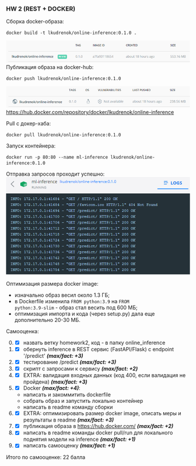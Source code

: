 ### HW 2 (REST + DOCKER)

Сборка docker-образа:
~~~
docker build -t lkudrenok/online-inference:0.1.0 .
~~~
![docker image](images/docker_image.png)<br>
Публикация образа на docker-hub:
~~~
docker push lkudrenok/online-inference:0.1.0
~~~
![docker remote](images/docker_remote.png)<br>
https://hub.docker.com/repository/docker/lkudrenok/online-inference

Pull с докер-хаба:
~~~
docker pull lkudrenok/online-inference:0.1.0
~~~
Запуск контейнера:
~~~
docker run -p 80:80 --name ml-inference lkudrenok/online-inference:0.1.0
~~~
Отправка запросов проходит успешно:<br>
![docker requests](images/docker_requests.png)<br>

Оптимизация размера docker image:
- изначально образ весил около 1.3 ГБ;
- в Dockerfile изменила <code>FROM python:3.9</code> на <code>FROM python:3.9-slim</code> - образ стал весить под 600 МБ;
- оптимизация импорта и кода (через setup.py) дала еще дополнительно 20-30 МБ.

Самооценка:

0. - [x] назвать ветку homework2, код - в папку online_inference
1. - [x] обернуть inference в REST сервис (FastAPI/Flask) с endpoint '/predict' ***(max/fact: +3)***
2. - [x] тестирование /predict ***(max/fact: +3)***
3. - [x] скрипт с запросами к сервису ***(max/fact: +2)***
4. - [x] EXTRA: валидация входных данных (код 400, если валидация не пройдена) ***(max/fact: +3)***
5. - [x] Docker ***(max/fact: +4)***:
    - написать и закоммитить dockerfile
    - собрать образ и запустить локально контейнер
    - написать в readme команду сборки
6. - [x] EXTRA: оптимизировать размер docker image, описать меры и результаты в readme ***(max/fact: +3)***
7. - [x] публикация образа в https://hub.docker.com/ ***(max/fact: +2)***
8. - [x] написать в readme команды docker pull/run для локального поднятия модели на inference ***(max/fact: +1)***
9. - [x] написать самооценку ***(max/fact: +1)***
   
Итого по самооценке: 22 балла